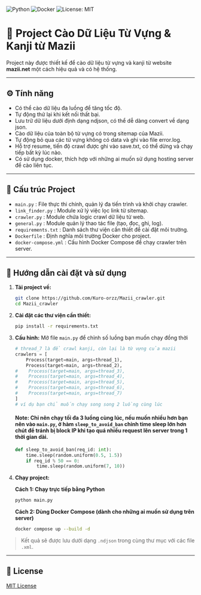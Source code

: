 ﻿![Python](https://img.shields.io/badge/python-3.13-blue.svg)
![Docker](https://img.shields.io/badge/docker-ready-blue.svg)
![License: MIT](https://img.shields.io/badge/License-MIT-green.svg)


# 📘 Project Cào Dữ Liệu Từ Vựng & Kanji từ Mazii

Project này được thiết kế để cào dữ liệu từ vựng và kanji từ website **mazii.net** một cách hiệu quả và có hệ thống.

---

## ⚙️ Tính năng

- Có thể cào dữ liệu đa luồng để tăng tốc độ.
- Tự động thử lại khi kết nối thất bại.
- Lưu trữ dữ liệu dưới định dạng ndjson, có thể dễ dàng convert về dạng json.
- Cào dữ liệu của toàn bộ từ vựng có trong sitemap của Mazii.
- Tự động bỏ qua các từ vựng không có data và ghi vào file error.log.
- Hỗ trợ resume, tiến độ crawl được ghi vào save.txt, có thể dừng và chạy tiếp bất kỳ lúc nào.
- Có sử dụng docker, thích hợp với những ai muốn sử dụng hosting server để cào liên tục.

---

## 📂 Cấu trúc Project

- `main.py` : File thực thi chính, quản lý đa tiến trình và khởi chạy crawler.
- `link_finder.py` : Module xử lý việc lọc link từ sitemap.
- `crawler.py` : Module chứa logic crawl dữ liệu từ web.
- `general.py` : Module quản lý thao tác file (tạo, đọc, ghi, log).
- `requirements.txt` : Danh sách thư viện cần thiết để cài đặt môi trường.
- `Dockerfile` : Định nghĩa môi trường Docker cho project.
- `docker-compose.yml` : Cấu hình Docker Compose để chạy crawler trên server.

---

## 🚀 Hướng dẫn cài đặt và sử dụng

1.  **Tải project về:**
    ```bash
    git clone https://github.com/Kuro-orzz/Mazii_crawler.git
    cd Mazii_crawler
    ```

2.  **Cài đặt các thư viện cần thiết:**
    ```bash
    pip install -r requirements.txt
    ```

3.  **Cấu hình:**
    Mở file `main.py` để chỉnh số luồng bạn muốn chạy đồng thời 
    ```python
    # thread_7 là để crawl kanji, còn lại là từ vựng của mazii
    crawlers = [
        Process(target=main, args=thread_1),
        Process(target=main, args=thread_2),
    #    Process(target=main, args=thread_3),
    #    Process(target=main, args=thread_4),
    #    Process(target=main, args=thread_5),
    #    Process(target=main, args=thread_6),
    #    Process(target=main, args=thread_7)
    ]
    # ví dụ bạn chỉ muốn chạy song song 2 luồng cùng lúc 
    ```
    #### Note: Chỉ nên chạy tối đa 3 luồng cùng lúc, nếu muốn nhiều hơn bạn nên vào `main.py`, ở hàm `sleep_to_avoid_ban` chỉnh time sleep lớn hơn chút để tránh bị block IP khi tạo quá nhiều request lên server trong 1 thời gian dài.
    ```python
    def sleep_to_avoid_ban(req_id: int):
        time.sleep(random.uniform(0.5, 1.5))
        if req_id % 50 == 0:
            time.sleep(random.uniform(7, 10))
    ```

4.  **Chạy project:**

    **Cách 1: Chạy trực tiếp bằng Python**
    ```bash
    python main.py
    ```

    **Cách 2: Dùng Docker Compose (dành cho những ai muốn sử dụng trên server)**
    ```bash
    docker compose up --build -d
    ```

> Kết quả sẽ được lưu dưới dạng `.ndjson` trong cùng thư mục với các file `.xml`.

---

## 📜 License

[MIT License](./LICENSE)
